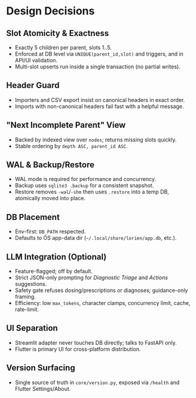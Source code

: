# Design Decisions

## Slot Atomicity & Exactness
- Exactly 5 children per parent, slots 1..5.
- Enforced at DB level via `UNIQUE(parent_id,slot)` and triggers, and in API/UI validation.
- Multi-slot upserts run inside a single transaction (no partial writes).

## Header Guard
- Importers and CSV export insist on canonical headers in exact order.
- Imports with non-canonical headers fail fast with a helpful message.

## "Next Incomplete Parent" View
- Backed by indexed view over `nodes`; returns missing slots quickly.
- Stable ordering by `depth ASC, parent_id ASC`.

## WAL & Backup/Restore
- WAL mode is required for performance and concurrency.
- Backup uses `sqlite3 .backup` for a consistent snapshot.
- Restore removes `-wal`/`-shm` then uses `.restore` into a temp DB, atomically moved into place.

## DB Placement
- Env-first: `DB_PATH` respected.
- Defaults to OS app-data dir (`~/.local/share/lorien/app.db`, etc.).

## LLM Integration (Optional)
- Feature-flagged; off by default.
- Strict JSON-only prompting for *Diagnostic Triage* and *Actions* suggestions.
- Safety gate refuses dosing/prescriptions or diagnoses; guidance-only framing.
- Efficiency: low `max_tokens`, character clamps, concurrency limit, cache, rate-limit.

## UI Separation
- Streamlit adapter never touches DB directly; talks to FastAPI only.
- Flutter is primary UI for cross-platform distribution.

## Version Surfacing
- Single source of truth in `core/version.py`, exposed via `/health` and Flutter Settings/About.
